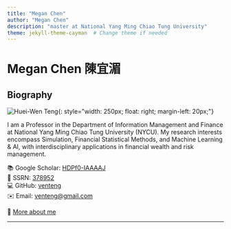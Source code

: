 ```yaml
---
title: "Megan Chen"
author: "Megan Chen"
description: "master at National Yang Ming Chiao Tung University"
theme: jekyll-theme-cayman  # Change theme if needed
---
```


# Megan Chen 陳宜湄

## Biography
![Huei-Wen Teng](https://i.imgur.com/K3qUn90.jpg){: style="width: 250px; float: right; margin-left: 20px;"}

I am a Professor in the Department of Information Management and Finance at National Yang Ming Chiao Tung University (NYCU). My research interests encompass Simulation, Financial Statistical Methods, and Machine Learning & AI, with interdisciplinary applications in financial wealth and risk management.

📚 Google Scholar: [HDPf0-IAAAAJ](https://scholar.google.com/citations?user=HDPf0-IAAAAJ&hl=en)  
📄 SSRN: [378952](https://papers.ssrn.com/sol3/cf_dev/AbsByAuth.cfm?per_id=3789459)  
💻 GitHub: [venteng](https://github.com/venteng)  
✉️ Email: venteng@gmail.com  

🔗 [More about me](https://venteng.github.io/bio.html)

---
